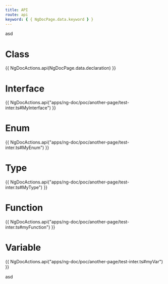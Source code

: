 ```yaml
---
title: API
route: api
keyword: { { NgDocPage.data.keyword } }
---
```


asd

# Class

{{ NgDocActions.api(NgDocPage.data.declaration) }}

# Interface

{{ NgDocActions.api("apps/ng-doc/poc/another-page/test-inter.ts#MyInterface") }}

# Enum

{{ NgDocActions.api("apps/ng-doc/poc/another-page/test-inter.ts#MyEnum") }}

# Type

{{ NgDocActions.api("apps/ng-doc/poc/another-page/test-inter.ts#MyType") }}

# Function

{{ NgDocActions.api("apps/ng-doc/poc/another-page/test-inter.ts#myFunction") }}

# Variable

{{ NgDocActions.api("apps/ng-doc/poc/another-page/test-inter.ts#myVar") }}

asd
